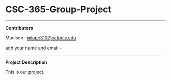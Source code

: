 # CSC-365-Group-Project
_______________________
**Contributors**

Madison : mlope310@calpoly.edu

add your name and email -
_______________________
**Project Description**

This is our project.
